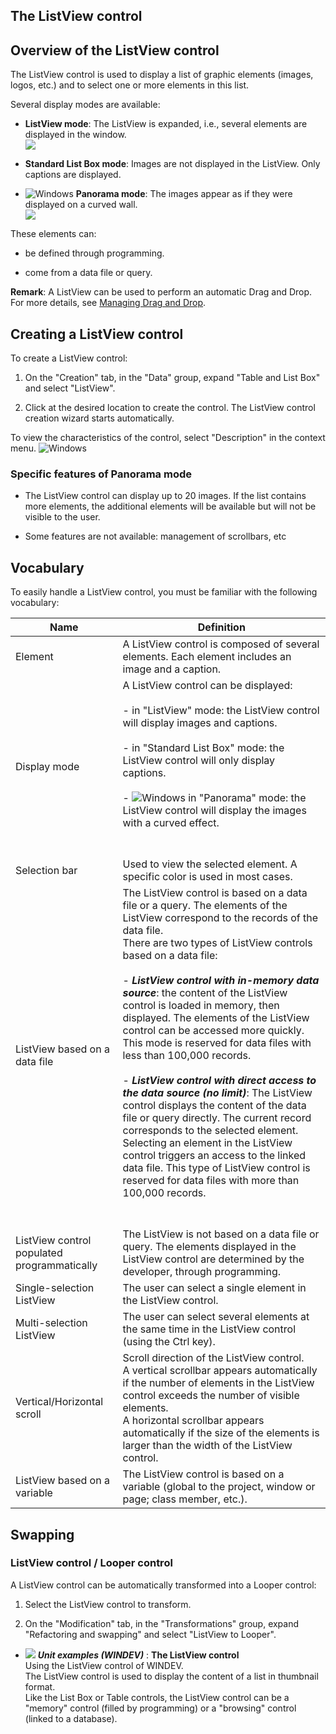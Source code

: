 


## The ListView control
			



<a name="NOTE1"></a>
<a name="NOTE1_1"></a>


## Overview of the ListView control
<a name="overview_the_listview_control_ELTTEXTE000207"></a>
The ListView control is used to display a list of graphic elements (images, logos, etc.) and to select one or more elements in this list.

Several display modes are available: 

- **ListView mode**: The ListView is expanded, i.e., several elements are displayed in the window.<br>![](https://doc.pcsoft.fr/en-US/images/image.awp?langid=3&name=ExempleChampListeImage.gif)


- **Standard List Box mode**: Images are not displayed in the ListView. Only captions are displayed. 

- ![Windows](https://doc.pcsoft.fr/ext/images/us/WINDOWS.png) **Panorama mode**: The images appear as if they were displayed on a curved wall. <br>![](https://doc.pcsoft.fr/en-US/images/image.awp?langid=3&name=Listeimage_panorama.gif)





These elements can:

- be defined through programming.

- come from a data file or query.




**Remark**: A ListView can be used to perform an automatic Drag and Drop. For more details, see [Managing Drag and Drop](../WDLang1/3030007.md).

<a name="NOTE2"></a>
<a name="NOTE2_1"></a>


## Creating a ListView control
<a name="creating_listview_control_ELTTEXTE000231"></a>
To create a ListView control:

1. On the "Creation" tab, in the "Data" group, expand "Table and List Box" and select "ListView".

2. Click at the desired location to create the control. The ListView control creation wizard starts automatically.




To view the characteristics of the control, select "Description" in the context menu.
![Windows](https://doc.pcsoft.fr/ext/images/us/WINDOWS.png) 

### Specific features of Panorama mode
<a name="specific_features_panorama_mode_ELTPARAGRAPHE000064"></a>

- The ListView control can display up to 20 images. If the list contains more elements, the additional elements will be available but will not be visible to the user. 

- Some features are not available: management of scrollbars, etc




<a name="NOTE3"></a>
<a name="NOTE3_1"></a>


## Vocabulary
<a name="vocabulary_ELTTEXTE000261"></a>
To easily handle a ListView control, you must be familiar with the following vocabulary:

| Name | Definition |
| --- | --- |
| Element | A ListView control is composed of several elements. Each element includes an image and a caption. |
| Display mode | A ListView control can be displayed:<br><br>- in "ListView" mode: the ListView control will display images and captions.<br><br>- in "Standard List Box" mode: the ListView control will only display captions.<br><br>- ![Windows](https://doc.pcsoft.fr/ext/images/us/WINDOWS.png) in "Panorama" mode: the ListView control will display the images with a curved effect.<br><br><br> |
| Selection bar | Used to view the selected element. A specific color is used in most cases. |
| ListView based on a data file | The ListView control is based on a data file or a query. The elements of the ListView correspond to the records of the data file.<br>There are two types of ListView controls based on a data file:<br><br>- ***ListView control with in-memory data source***: the content of the ListView control is loaded in memory, then displayed. The elements of the ListView control can be accessed more quickly. This mode is reserved for data files with less than 100,000 records.<br><br>- ***ListView control with direct access to the data source (no limit)***: The ListView control displays the content of the data file or query directly. The current record corresponds to the selected element. Selecting an element in the ListView control triggers an access to the linked data file. This type of ListView control is reserved for data files with more than 100,000 records.<br><br><br> |
| ListView control populated programmatically | The ListView is not based on a data file or query. The elements displayed in the ListView control are determined by the developer, through programming. |
| Single-selection ListView | The user can select a single element in the ListView control. |
| Multi-selection ListView | The user can select several elements at the same time in the ListView control (using the Ctrl key). |
| Vertical/Horizontal scroll | Scroll direction of the ListView control.<br>A vertical scrollbar appears automatically if the number of elements in the ListView control exceeds the number of visible elements. <br>A horizontal scrollbar appears automatically if the size of the elements is larger than the width of the ListView control. |
| ListView based on a variable | The ListView control is based on a variable (global to the project, window or page; class member, etc.). |



<a name="NOTE4"></a>
<a name="NOTE4_1"></a>


## Swapping
<a name="swapping_ELTTEXTE000285"></a>


### ListView control / Looper control
<a name="listview_control_looper_control_ELTPARAGRAPHE000141"></a>

A ListView control can be automatically transformed into a Looper control: 

1. Select the ListView control to transform. 

2. On the "Modification" tab, in the "Transformations" group, expand "Refactoring and swapping" and select "ListView to Looper".





- ![](https://doc.pcsoft.fr/en-US/images/image.awp?langid=3&name=TheListViewcontrol.gif) ***Unit examples (WINDEV)*** : **The ListView control** <br>Using the ListView control of WINDEV.<br>The ListView control is used to display the content of a list in thumbnail format.<br>Like the List Box or Table controls, the ListView control can be a "memory" control (filled by programming) or a "browsing" control (linked to a database).


